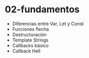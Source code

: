 # 02-fundamentos

- Diferencias entre Var, Let y Const
- Funciones flecha
- Destructuración
- Template Strings
- Callbacks básico
- Callback Hell
